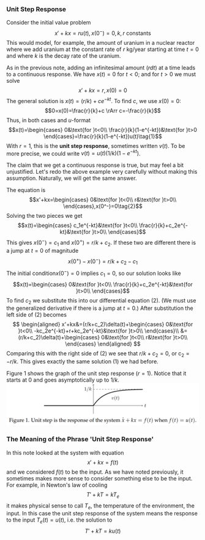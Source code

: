 ### Unit Step Response
Consider the initial value problem
$$x'+kx=ru(t), x(0^-)=0, k,r \text{ constants}$$
This would model, for example, the amount of uranium in a nuclear reactor where we add uranium at the constant rate of $r$ kg/year starting at time $t = 0$ and where $k$ is the decay rate of the uranium.

As in the previous note, adding an infinitesimal amount ($r dt$) at a time leads to a continuous response. We have $x(t) = 0$ for $t < 0$; and for $t > 0$ we must solve
$$x'+kx=r, x(0)=0$$
The general solution is $x(t)=(r/k)+ce^{-kt}$. To find $c$, we use $x(0) = 0$:
$$0=x(0)=\frac{r}{k}+c \rArr c=-\frac{r}{k}$$
Thus, in both cases and $u$-format
$$x(t)=\begin{cases}
0&\text{for }t<0\\
\frac{r}{k}(1-e^{-kt})&\text{for }t>0
\end{cases}=\frac{r}{k}(1-e^{-kt})u(t)\tag{1}$$
With $r = 1$, this is the **unit step response**, sometimes written $v(t)$. To be more precise, we could write $v(t)=u(t)(1/k)(1-e^{-kt})$.

The claim that we get a continuous response is true, but may feel a bit unjustified. Let's redo the above example very carefully without making this assumption. Naturally, we will get the same answer.

The equation is
$$x'+kx=\begin{cases}
0&\text{for }t<0\\
r&\text{for }t>0\\
\end{cases},x(0^-)=0\tag{2}$$
Solving the two pieces we get
$$x(t)=\begin{cases}
c_1e^{-kt}&\text{for }t<0\\
\frac{r}{k}+c_2e^{-kt}&\text{for }t>0\\
\end{cases}$$
This gives $x(0^-) = c_1$ and $x(0^+) = r/k + c_2$. If these two are different there is a jump at $t = 0$ of magnitude
$$x(0^+)-x(0^-)=r/k + c_2-c_1$$
The initial condition$x(0^-) =0$ implies $c_1 = 0$, so our solution looks like
$$x(t)=\begin{cases}
0&\text{for }t<0\\
\frac{r}{k}+c_2e^{-kt}&\text{for }t>0\\
\end{cases}$$
To find $c_2$ we substitute this into our differential equation $(2)$. (We must use the generalized derivative if there is a jump at $t = 0$.) After substitution the left side of $(2)$ becomes
$$
\begin{aligned}
x'+kx&=(r/k+c_2)\delta(t)+\begin{cases}
0&\text{for }t<0\\
-kc_2e^{-kt}+r+kc_2e^{-kt}&\text{for }t>0\\
\end{cases}\\
&=(r/k+c_2)\delta(t)+\begin{cases}
0&\text{for }t<0\\
r&\text{for }t>0\\
\end{cases}
\end{aligned}
$$
Comparing this with the right side of $(2)$ we see that $r/k + c_2 = 0$, or c$_2 = -r/k$. This gives exactly the same solution $(1)$ we had before.

Figure 1 shows the graph of the unit step response ($r = 1$). Notice that it starts at 0 and goes asymptotically up to $1/k$.  
![](pic260301.png)

### The Meaning of the Phrase 'Unit Step Response'
In this note looked at the system with equation
$$x'+kx=f(t)$$
and we considered $f(t)$ to be the input. As we have noted previously, it sometimes makes more sense to consider something else to be the input. For example, in Newton's law of cooling
$$T'+kT=kT_e$$
it makes physical sense to call $T_e$, the temperature of the environment, the input. In this case the unit step response of the system means the response to the input $T_e(t) = u(t)$, i.e. the solution to
$$T'+kT=ku(t)$$
